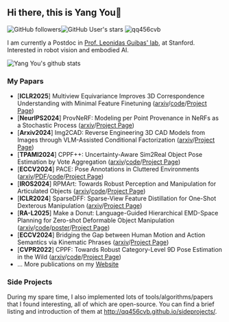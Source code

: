 ## Hi there, this is Yang You👋
![GitHub followers](https://img.shields.io/github/followers/qq456cvb?style=social)![GitHub User's stars](https://img.shields.io/github/stars/qq456cvb?style=social)
<img src="https://komarev.com/ghpvc/?username=GITHUB-USERNAME&label=Profile%20views&color=ce9927&style=flat" alt="qq456cvb" />

I am currently a Postdoc in [Prof. Leonidas Guibas' lab](https://geometry.stanford.edu/), at Stanford. Interested in robot vision and embodied AI.

![Yang You's github stats](https://github-readme-stats-git-masterrstaa-rickstaa.vercel.app/api?username=qq456cvb&count_private=false&show_icons=true)

### My Papars
<!-- pub starts -->
* [**ICLR2025**] Multiview Equivariance Improves 3D Correspondence Understanding with Minimal Feature Finetuning ([arxiv](https://arxiv.org/abs/2411.19458)/[code](https://github.com/qq456cvb/3DCorrEnhance)/[Project Page](#))
* [**NeurIPS2024**] ProvNeRF: Modeling per Point Provenance in NeRFs as a Stochastic Process ([arxiv](https://arxiv.org/abs/2401.08140)/[Project Page](https://provnerf.github.io/))
* [**Arxiv2024**] Img2CAD: Reverse Engineering 3D CAD Models from Images through VLM-Assisted Conditional Factorization ([arxiv](https://arxiv.org/abs/2408.01437)/[Project Page](https://qq456cvb.github.io/projects/img2cad))
* [**TPAMI2024**] CPPF++: Uncertainty-Aware Sim2Real Object Pose Estimation by Vote Aggregation ([arxiv](https://arxiv.org/abs/2211.13398)/[code](https://github.com/qq456cvb/CPPF2)/[Project Page](https://qq456cvb.github.io/projects/cppf++))
* [**ECCV2024**] PACE: Pose Annotations in Cluttered Environments ([arxiv](https://arxiv.org/abs/2312.15130)/[PDF](https://qq456cvb.github.io/files/pace.pdf)/[code](https://github.com/qq456cvb/PACE)/[Project Page](https://qq456cvb.github.io/projects/pace))
* [**IROS2024**] RPMArt: Towards Robust Perception and Manipulation for Articulated Objects ([arxiv](https://arxiv.org/abs/2403.16023)/[code](https://github.com/R-PMArt/rpmart)/[Project Page](https://r-pmart.github.io/))
* [**ICLR2024**] SparseDFF: Sparse-View Feature Distillation for One-Shot Dexterous Manipulation ([arxiv](https://arxiv.org/abs/2310.16838)/[Project Page](https://halowangqx.github.io/SparseDFF))
* [**RA-L2025**] Make a Donut: Language-Guided Hierarchical EMD-Space Planning for Zero-shot Deformable Object Manipulation ([arxiv](https://arxiv.org/abs/2311.02787)/[code](#)/[poster](https://qq456cvb.github.io/images/make_a_donut.pdf)/[Project Page](https://qq456cvb.github.io/projects/donut))
* [**ECCV2024**] Bridging the Gap between Human Motion and Action Semantics via Kinematic Phrases ([arxiv](https://arxiv.org/abs/2310.04189)/[Project Page](https://foruck.github.io/KP))
* [**CVPR2022**] CPPF: Towards Robust Category-Level 9D Pose Estimation in the Wild ([arxiv](https://arxiv.org/abs/2203.03089)/[code](https://github.com/qq456cvb/CPPF)/[Project Page](https://qq456cvb.github.io/projects/cppf))
* ... More publications on my [Website](https://qq456cvb.github.io/publications/)
<!-- pub ends -->

### Side Projects
During my spare time, I also implemented lots of tools/algorithms/papers that I found interesting, all of which are open-source. You can find a brief listing and introduction of them at http://qq456cvb.github.io/sideprojects/.

